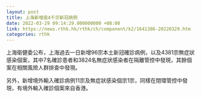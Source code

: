 ```yaml
---
layout: post
title: 上海新增逾4千宗新冠病例
date: 2022-03-29 09:14:29.000000000 +08:00
link: https://news.rthk.hk/rthk/ch/component/k2/1641386-20220329.htm
categories: rthk
---
```


上海衛健委公布，上海過去一日新增96宗本土新冠確診病例，以及4381宗無症狀感染個案，其中7名確診患者和3824名無症狀感染者在隔離管控中發現，其餘個案在相關風險人群排查中發現。

另外，新增境外輸入確診病例11宗及無症狀感染個宗1宗，同樣在閉環管控中發現，有境外輸入確診個案來自香港。
